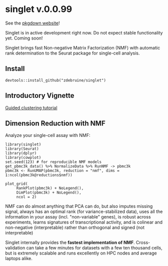 # singlet v.0.0.99

See the [pkgdown website](https://zdebruine.github.io/singlet/)!

Singlet is in active development right now. Do not expect stable functionality yet. Coming soon!

Singlet brings fast Non-negative Matrix Factorization (NMF) with automatic rank determination to the Seurat package for single-cell analysis.

## Install

```{R}
devtools::install_github("zdebruine/singlet")
```

## Introductory Vignette

[Guided clustering tutorial](https://zdebruine.github.io/singlet/articles/Guided_Clustering_with_NMF.html)

## Dimension Reduction with NMF

Analyze your single-cell assay with NMF:

```{R}
library(singlet)
library(Seurat)
library(dplyr)
library(cowplot)
set.seed(123) # for reproducible NMF models
get_pbmc3k_data() %>% NormalizeData %>% RunNMF -> pbmc3k
pbmc3k <- RunUMAP(pbmc3k, reduction = "nmf", dims = 1:ncol(pbmc3k@reductions$nmf))

plot_grid(
     RankPlot(pbmc3k) + NoLegend(), 
     DimPlot(pbmc3k) + NoLegend(), 
     ncol = 2)
```

NMF can do almost anything that PCA can do, but also imputes missing signal, always has an optimal rank (for variance-stabilized data), uses all the information in your assay (incl. "non-variable" genes), is robust across experiments, learns signatures of transcriptional activity, and is colinear and non-negative (interpretable) rather than orthogonal and signed (not interpretable)

Singlet internally provides the **fastest implementation of NMF**. Cross-validation can take a few minutes for datasets with a few ten thousand cells, but is extremely scalable and runs excellently on HPC nodes and average laptops alike.
